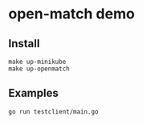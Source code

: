 # open-match demo

## Install

```
make up-minikube
make up-openmatch
```

## Examples

```
go run testclient/main.go
```

